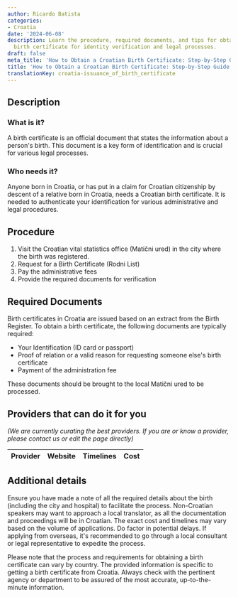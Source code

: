 ```yaml
---
author: Ricardo Batista
categories:
- Croatia
date: '2024-06-08'
description: Learn the procedure, required documents, and tips for obtaining a Croatian
  birth certificate for identity verification and legal processes.
draft: false
meta_title: 'How to Obtain a Croatian Birth Certificate: Step-by-Step Guide'
title: 'How to Obtain a Croatian Birth Certificate: Step-by-Step Guide'
translationKey: croatia-issuance_of_birth_certificate
---
```


## Description
### What is it?
A birth certificate is an official document that states the information about a person's birth. This document is a key form of identification and is crucial for various legal processes.

### Who needs it?
Anyone born in Croatia, or has put in a claim for Croatian citizenship by descent of a relative born in Croatia, needs a Croatian birth certificate. It is needed to authenticate your identification for various administrative and legal procedures.

## Procedure
1. Visit the Croatian vital statistics office (Matični ured) in the city where the birth was registered.
2. Request for a Birth Certificate (Rodni List)
3. Pay the administrative fees
4. Provide the required documents for verification

## Required Documents
Birth certificates in Croatia are issued based on an extract from the Birth Register. To obtain a birth certificate, the following documents are typically required:

- Your Identification (ID card or passport)
- Proof of relation or a valid reason for requesting someone else's birth certificate
- Payment of the administration fee

These documents should be brought to the local Matični ured to be processed.

## Providers that can do it for you

_(We are currently curating the best providers. If you are or know a provider, please contact us or edit the page directly)_

| Provider        |     Website     |     Timelines    |       Cost      |
| --------------- | --------------- |  :-------------: | :-------------: |

## Additional details
Ensure you have made a note of all the required details about the birth (including the city and hospital) to facilitate the process. Non-Croatian speakers may want to approach a local translator, as all the documentation and proceedings will be in Croatian. The exact cost and timelines may vary based on the volume of applications. Do factor in potential delays. If applying from overseas, it's recommended to go through a local consultant or legal representative to expedite the process.
   
Please note that the process and requirements for obtaining a birth certificate can vary by country. The provided information is specific to getting a birth certificate from Croatia. Always check with the pertinent agency or department to be assured of the most accurate, up-to-the-minute information.
